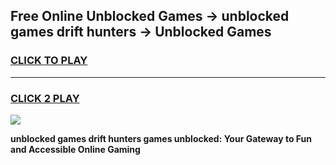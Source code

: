 
## Free Online Unblocked Games → unblocked games drift hunters → Unblocked Games
<h3>
<a href="https://premium.freeplayer.one?title=unblocked_games_drift_hunters&ref=21F">CLICK TO PLAY</a></h3>
<hr>

<h3>
<a href="https://premium.freeplayer.one?title=unblocked_games_drift_hunters&ref=21F">CLICK 2 PLAY</a>
  
</h3>

<a href="https://premium.freeplayer.one?title=unblocked_games_drift_hunters&ref=21F/"><img src="https://clearcache.store/games.png"></a>


**unblocked games drift hunters games unblocked: Your Gateway to Fun and Accessible Online Gaming**
